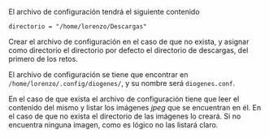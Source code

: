 El archivo de configuración tendrá el siguiente contenido

```
directorio = "/home/lorenzo/Descargas"
```

Crear el archivo de configuración en el caso de que no exista, y asignar como
directorio el directorio por defecto el directorio de descargas, del primero de
los retos.

El archivo de configuración se tiene que encontrar en
`/home/lorenzo/.config/diogenes/`, y su nombre será `diogenes.conf`.

En el caso de que exista el archivo de configuración tiene que leer el contenido
del mismo y listar los imágenes _jpeg_ que se encuentran en él. En el caso de
que no exista el directorio de las imágenes lo creará. Si no encuentra ninguna
imagen, como es lógico no las listará claro.
